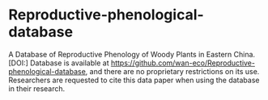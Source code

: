 # Reproductive-phenological-database
A Database of Reproductive Phenology of Woody Plants in Eastern China.
[DOI:]
Database is available at https://github.com/wan-eco/Reproductive-phenological-database, and there are no proprietary restrictions on its use. 
Researchers are requested to cite this data paper when using the database in their research.
